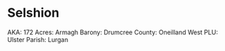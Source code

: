 # Selshion

AKA: 172
Acres: Armagh
Barony: Drumcree
County: Oneilland West
PLU: Ulster
Parish: Lurgan